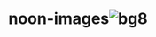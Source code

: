 # noon-images![bg8](https://user-images.githubusercontent.com/107635144/174123024-f3f1b3b8-ab21-4632-b891-d9a436d04596.jpg)
